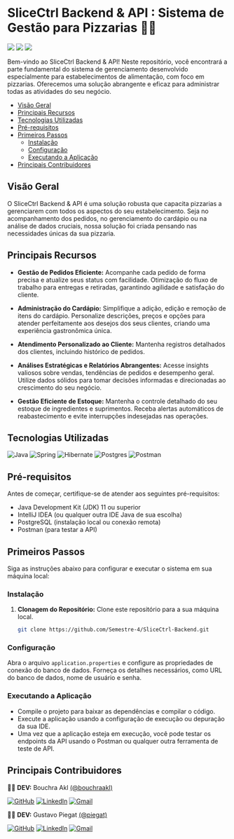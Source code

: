 ﻿# SliceCtrl Backend & API : Sistema de Gestão para Pizzarias 🍕🔌
 
<div>
  <img src="https://img.shields.io/github/stars/Semestre-4/SliceCtrl-Backend?color=232323&label=SliceCtrl-Backend&logo=github&labelColor=232323">
    <img src="https://img.shields.io/badge/Semestre-4-b820f9?labelColor=b820f9&logo=githubsponsors&logoColor=fff">
    <img src="https://img.shields.io/static/v1?label=&message=Java&color=007396&logo=java&logoColor=FFFFFF">
</div>

<p></p>

<p>Bem-vindo ao SliceCtrl Backend & API! Neste repositório, você encontrará a parte fundamental do sistema de gerenciamento desenvolvido especialmente para estabelecimentos de alimentação, com foco em pizzarias. Oferecemos uma solução abrangente e eficaz para administrar todas as atividades do seu negócio.</p>

- [Visão Geral](#visão-geral)
- [Principais Recursos](#principais-recursos)
- [Tecnologias Utilizadas](#tecnologias-utilizadas)
- [Pré-requisitos](pré-requisitos)
- [Primeiros Passos](#primeiros-passos)
  - [Instalação](#instalação)
  - [Configuração](#configuração)
  - [Executando a Aplicação](#executando-a-aplicação)
 - [Principais Contribuidores](#principais-contribuidores)


## Visão Geral
O SliceCtrl Backend & API é uma solução robusta que capacita pizzarias a gerenciarem com todos os aspectos do seu estabelecimento. Seja no acompanhamento dos pedidos, no gerenciamento do cardápio ou na análise de dados cruciais, nossa solução foi criada pensando nas necessidades únicas da sua pizzaria.

## Principais Recursos

- **Gestão de Pedidos Eficiente:** Acompanhe cada pedido de forma precisa e atualize seus status com facilidade. Otimização do fluxo de trabalho para entregas e retiradas, garantindo agilidade e satisfação do cliente.

- **Administração do Cardápio:**
Simplifique a adição, edição e remoção de itens do cardápio. Personalize descrições, preços e opções para atender perfeitamente aos desejos dos seus clientes, criando uma experiência gastronômica única.

- **Atendimento Personalizado ao Cliente:**
Mantenha registros detalhados dos clientes, incluindo histórico de pedidos.

- **Análises Estratégicas e Relatórios Abrangentes:**
Acesse insights valiosos sobre vendas, tendências de pedidos e desempenho geral. Utilize dados sólidos para tomar decisões informadas e direcionadas ao crescimento do seu negócio.

- **Gestão Eficiente de Estoque:**
Mantenha o controle detalhado do seu estoque de ingredientes e suprimentos. Receba alertas automáticos de reabastecimento e evite interrupções indesejadas nas operações.

## Tecnologias Utilizadas
![Java](https://img.shields.io/badge/java-%23ED8B00.svg?style=for-the-badge&logo=openjdk&logoColor=white)
![Spring](https://img.shields.io/badge/spring-%236DB33F.svg?style=for-the-badge&logo=spring&logoColor=white)
![Hibernate](https://img.shields.io/badge/Hibernate-59666C?style=for-the-badge&logo=Hibernate&logoColor=white)
![Postgres](https://img.shields.io/badge/postgres-%23316192.svg?style=for-the-badge&logo=postgresql&logoColor=white)
![Postman](https://img.shields.io/badge/Postman-FF6C37?style=for-the-badge&logo=postman&logoColor=white)

## Pré-requisitos

Antes de começar, certifique-se de atender aos seguintes pré-requisitos:

- Java Development Kit (JDK) 11 ou superior
- IntelliJ IDEA (ou qualquer outra IDE Java de sua escolha)
- PostgreSQL (instalação local ou conexão remota)
- Postman (para testar a API)

## Primeiros Passos

Siga as instruções abaixo para configurar e executar o sistema em sua máquina local:

### Instalação

1. **Clonagem do Repositório:** Clone este repositório para a sua máquina local.

   ```bash
   git clone https://github.com/Semestre-4/SliceCtrl-Backend.git
   
### Configuração

Abra o arquivo `application.properties` e configure as propriedades de conexão do banco de dados. Forneça os detalhes necessários, como URL do banco de dados, nome de usuário e senha.

### Executando a Aplicação

- Compile o projeto para baixar as dependências e compilar o código.
- Execute a aplicação usando a configuração de execução ou depuração da sua IDE.
- Uma vez que a aplicação esteja em execução, você pode testar os endpoints da API usando o Postman ou qualquer outra ferramenta de teste de API.

## Principais Contribuidores

👩‍💻 **DEV:** Bouchra Akl [(@bouchraakl)](https://github.com/bouchraakl)

[![GitHub](https://img.shields.io/badge/GitHub-%23121011.svg?style=for-the-badge&logo=github&logoColor=white)](https://github.com/bouchraakl)
[![LinkedIn](https://img.shields.io/badge/LinkedIn-%230077B5.svg?style=for-the-badge&logo=linkedin&logoColor=white)](https://www.linkedin.com/in/bouchra-akl/)
[![Gmail](https://img.shields.io/badge/Gmail-D14836?style=for-the-badge&logo=gmail&logoColor=white)](mailto:bushraakl1234@gmail.com)


👨‍💻 **DEV:** Gustavo Piegat [(@piegat)](https://github.com/Piegat)

[![GitHub](https://img.shields.io/badge/GitHub-%23121011.svg?style=for-the-badge&logo=github&logoColor=white)](https://github.com/Piegat)
[![LinkedIn](https://img.shields.io/badge/LinkedIn-%230077B5.svg?style=for-the-badge&logo=linkedin&logoColor=white)](https://www.linkedin.com/in/gustavopiegat/)
[![Gmail](https://img.shields.io/badge/Gmail-D14836?style=for-the-badge&logo=gmail&logoColor=white)](mailto:gustavopiegat2004@gmail.com)

